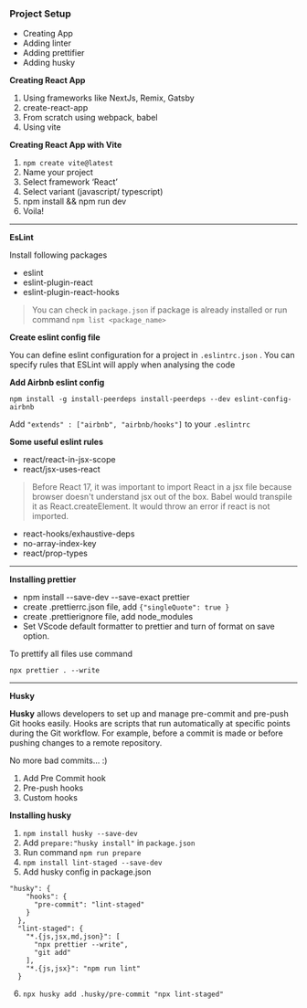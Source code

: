 ### Project Setup

- Creating App
- Adding linter
- Adding prettifier
- Adding husky

**Creating React App**

1. Using frameworks like NextJs, Remix, Gatsby
2. create-react-app
3. From scratch using webpack, babel
4. Using vite

**Creating React App with Vite**

1. `npm create vite@latest`
2. Name your project
3. Select framework ‘React’
4. Select variant (javascript/ typescript)
5. npm install && npm run dev
6. Voila!

---

**EsLint**

Install following packages

- eslint
- eslint-plugin-react
- eslint-plugin-react-hooks

> You can check in `package.json` if package is already installed or run command `npm list <package_name>`

**Create eslint config file**

You can define eslint configuration for a project in `.eslintrc.json` . You can specify rules that ESLint will apply when analysing the code

**Add Airbnb eslint config**

`npm install -g install-peerdeps
install-peerdeps --dev eslint-config-airbnb`

Add `"extends" : ["airbnb", "airbnb/hooks"]` to your `.eslintrc`

**Some useful eslint rules**

- react/react-in-jsx-scope
- react/jsx-uses-react

> Before React 17, it was important to import React in a jsx file because browser doesn't understand jsx out of the box. Babel would transpile it as React.createElement. It would throw an error if react is not imported.

- react-hooks/exhaustive-deps
- no-array-index-key
- react/prop-types

---

**Installing prettier**

- npm install --save-dev --save-exact prettier
- create .prettierrc.json file, add `{"singleQuote": true }`
- create .prettierignore file, add node_modules
- Set VScode default formatter to prettier and turn of format on save option.

To prettify all files use command

`npx prettier . --write`

---

**Husky**

**Husky** allows developers to set up and manage pre-commit and pre-push Git hooks easily. Hooks are scripts that run automatically at specific points during the Git workflow. For example, before a commit is made or before pushing changes to a remote repository.

No more bad commits... :)

1. Add Pre Commit hook
2. Pre-push hooks
3. Custom hooks

**Installing husky**

1. `npm install husky --save-dev`
2. Add `prepare:"husky install"` in `package.json`
3. Run command `npm run prepare`
4. `npm install lint-staged --save-dev`
5. Add husky config in package.json


```
"husky": {
    "hooks": {
      "pre-commit": "lint-staged"
    }
  },
  "lint-staged": {
    "*.{js,jsx,md,json}": [
      "npx prettier --write",
      "git add"
    ],
    "*.{js,jsx}": "npm run lint"
  }

```

6. `npx husky add .husky/pre-commit "npx lint-staged"`
